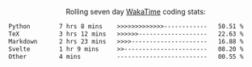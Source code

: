 <p align="center">Rolling seven day <a href="https://wakatime.com/@syrkis"/>WakaTime</a> coding stats:</p>
<!--START_SECTION:waka-->

```txt
Python        7 hrs 8 mins    >>>>>>>>>>>>>------------   50.51 %
TeX           3 hrs 12 mins   >>>>>>-------------------   22.63 %
Markdown      2 hrs 23 mins   >>>>---------------------   16.88 %
Svelte        1 hr 9 mins     >>-----------------------   08.20 %
Other         4 mins          -------------------------   00.55 %
```

<!--END_SECTION:waka-->
